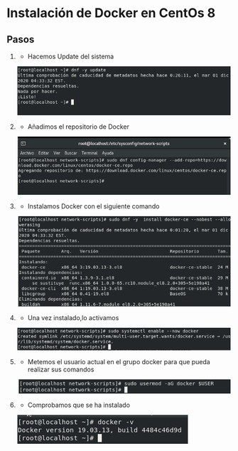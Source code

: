 # Instalación de Docker en CentOs 8


## Pasos
1.  - Hacemos Update del sistema
	
     ![1](https://github.com/jesusromero92/CentOs-docker/blob/main/Fotos/1.1.png)

2.  - Añadimos el repositorio de Docker

     ![2](https://github.com/jesusromero92/CentOs-docker/blob/main/Fotos/1.png)

3.  - Instalamos Docker con el siguiente comando

     ![3](https://github.com/jesusromero92/CentOs-docker/blob/main/Fotos/2.png)
     
4.  - Una vez instalado,lo activamos

     ![4](https://github.com/jesusromero92/CentOs-docker/blob/main/Fotos/3.png)
 
5.  - Metemos el usuario actual en el grupo docker para que pueda realizar sus comandos

     ![5](https://github.com/jesusromero92/CentOs-docker/blob/main/Fotos/4.png)
     
6.  - Comprobamos que se ha instalado

     ![3](https://github.com/jesusromero92/CentOs-docker/blob/main/Fotos/5.png)
     


